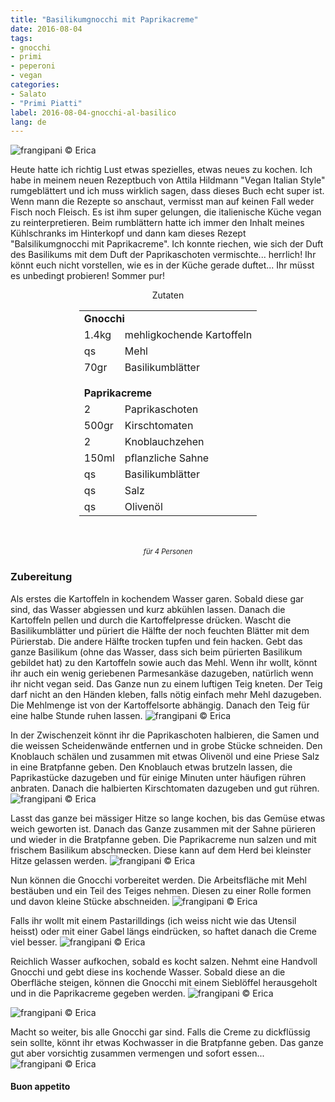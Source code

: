 ```yaml
---
title: "Basilikumgnocchi mit Paprikacreme"
date: 2016-08-04
tags:
- gnocchi
- primi
- peperoni
- vegan
categories:
- Salato
- "Primi Piatti"
label: 2016-08-04-gnocchi-al-basilico
lang: de
---
```

![](../2016-08-04-gnocchi-al-basilico-con-crema-di-peperoni/header.jpg "frangipani © Erica")

Heute hatte ich richtig Lust etwas spezielles, etwas neues zu kochen. Ich habe in meinem neuen Rezeptbuch von Attila Hildmann "Vegan Italian Style" rumgeblättert und ich muss wirklich sagen, dass dieses Buch echt super ist. Wenn mann die Rezepte so anschaut, vermisst man auf keinen Fall weder Fisch noch Fleisch. Es ist ihm super gelungen, die italienische Küche vegan zu reinterpretieren. Beim rumblättern hatte ich immer den Inhalt meines Kühlschranks im Hinterkopf und dann kam dieses Rezept "Balsilikumgnocchi mit Paprikacreme". Ich konnte riechen, wie sich der Duft des Basilikums mit dem Duft der Paprikaschoten vermischte... herrlich! Ihr könnt euch nicht vorstellen, wie es in der Küche gerade duftet... Ihr müsst es unbedingt probieren! Sommer pur!


<div id="wrapper" style="text-align: center">
  <div id="yourdiv" style="display: inline-block;">
    <div class="ingredients">
      <div class="ingredients-title">Zutaten</div>
      <table>
        <tbody>
          <tr>
            <td colspan="2"><b>Gnocchi</b></td>
          </tr>
          <tr>
            <td>1.4kg</td>
            <td>mehligkochende Kartoffeln</td>
          </tr>
          <tr>
            <td>qs</td>
            <td>Mehl</td>
          </tr>
          <tr>
            <td>70gr</td>
            <td>Basilikumblätter</td>
          </tr>
          <tr style="height: 15px;"></tr>
          <tr>          
            <td colspan="2"><b>Paprikacreme</b></td>
          </tr>      
          <tr>
            <td>2</td>
            <td>Paprikaschoten</td>
          </tr>
          <tr>
            <td>500gr</td>
            <td>Kirschtomaten</td>
          </tr>
          <tr>
            <td>2</td>
            <td>Knoblauchzehen</td>
          </tr>
          <tr>
            <td>150ml</td>
            <td>pflanzliche Sahne</td>
          </tr>
          <tr>
            <td>qs</td>
            <td>Basilikumblätter</td>
          </tr>
          <tr>
            <td>qs</td>
            <td>Salz</td>
          </tr>
          <tr>
            <td>qs</td>
            <td>Olivenöl</td>        
          </tr>
        </tbody>
      </table>
      <br></br>
      <i class="pull-right" style="font-size: 80%;">für 4 Personen</i>
    </div>
  </div>
</div>


<h3>
  <font color="grey">
    <i class="fa-solid fa-gears"></i>
  </font> Zubereitung
</h3>

Als erstes die Kartoffeln in kochendem Wasser garen. Sobald diese gar sind, das Wasser abgiessen und kurz abkühlen lassen. Danach die Kartoffeln pellen und durch die Kartoffelpresse drücken. Wascht die Basilikumblätter und püriert die Hälfte der noch feuchten Blätter mit dem Pürierstab. Die andere Hälfte trocken tupfen und fein hacken. Gebt das ganze Basilikum (ohne das Wasser, dass sich beim pürierten Basilikum gebildet hat) zu den Kartoffeln sowie auch das Mehl. Wenn ihr wollt, könnt ihr auch ein wenig geriebenen Parmesankäse dazugeben, natürlich wenn ihr nicht vegan seid. Das Ganze nun zu einem luftigen Teig kneten. Der Teig darf nicht an den Händen kleben, falls nötig einfach mehr Mehl dazugeben. Die Mehlmenge ist von der Kartoffelsorte abhängig. Danach den Teig für eine halbe Stunde ruhen lassen.
![](../2016-08-04-gnocchi-al-basilico-con-crema-di-peperoni/impasto.jpg "frangipani © Erica")

In der Zwischenzeit könnt ihr die Paprikaschoten halbieren, die Samen und die weissen Scheidenwände entfernen und in grobe Stücke schneiden. Den Knoblauch schälen und zusammen mit etwas Olivenöl und eine Priese Salz in eine Bratpfanne geben. Den Knoblauch etwas brutzeln lassen, die Paprikastücke dazugeben und für einige Minuten unter häufigen rühren anbraten. Danach die halbierten Kirschtomaten dazugeben und gut rühren.
![](../2016-08-04-gnocchi-al-basilico-con-crema-di-peperoni/cremacruda.jpg "frangipani © Erica")

Lasst das ganze bei mässiger Hitze so lange kochen, bis das Gemüse etwas weich geworten ist. Danach das Ganze zusammen mit der Sahne pürieren und wieder in die Bratpfanne geben. Die Paprikacreme nun salzen und mit frischem Basilikum abschmecken. Diese kann auf dem Herd bei kleinster Hitze gelassen werden.
![](../2016-08-04-gnocchi-al-basilico-con-crema-di-peperoni/crema.jpg "frangipani © Erica")

Nun können die Gnocchi vorbereitet werden. Die Arbeitsfläche mit Mehl bestäuben und ein Teil des Teiges nehmen. Diesen zu einer Rolle formen und davon kleine Stücke abschneiden.
![](../2016-08-04-gnocchi-al-basilico-con-crema-di-peperoni/gnocchi.jpg "frangipani © Erica")

Falls ihr wollt mit einem Pastarilldings (ich weiss nicht wie das Utensil heisst) oder mit einer Gabel längs eindrücken, so haftet danach die Creme viel besser.
![](../2016-08-04-gnocchi-al-basilico-con-crema-di-peperoni/gnocchirigati.jpg "frangipani © Erica")

Reichlich Wasser aufkochen, sobald es kocht salzen. Nehmt eine Handvoll Gnocchi und gebt diese ins kochende Wasser. Sobald diese an die Oberfläche steigen, können die Gnocchi mit einem Sieblöffel herausgeholt und in die Paprikacreme gegeben werden.
![](../2016-08-04-gnocchi-al-basilico-con-crema-di-peperoni/pentola.jpg "frangipani © Erica")

![](../2016-08-04-gnocchi-al-basilico-con-crema-di-peperoni/padella.jpg "frangipani © Erica")

Macht so weiter, bis alle Gnocchi gar sind. Falls die Creme zu dickflüssig sein sollte, könnt ihr etwas Kochwasser in die Bratpfanne geben. Das ganze gut aber vorsichtig zusammen vermengen und sofort essen...
![](../2016-08-04-gnocchi-al-basilico-con-crema-di-peperoni/risultato.jpg "frangipani © Erica")

<h4>Buon appetito
  <font color="red">
    <i class="fa-regular fa-face-smile"></i>
  </font>
</h4>
